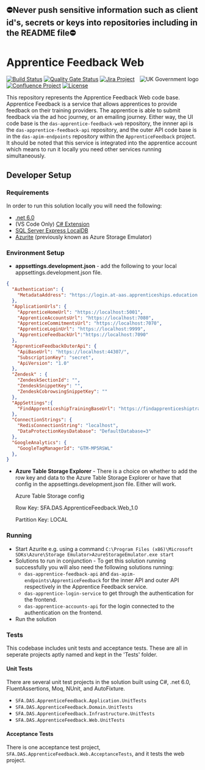 ## ⛔Never push sensitive information such as client id's, secrets or keys into repositories including in the README file⛔

# Apprentice Feedback Web
<img src="https://avatars.githubusercontent.com/u/9841374?s=200&v=4" align="right" alt="UK Government logo">

[![Build Status](https://sfa-gov-uk.visualstudio.com/Digital%20Apprenticeship%20Service/_apis/build/status/das-apprentice-feedback-web?repoName=SkillsFundingAgency%2Fdas-apprentice-feedback-web&branchName=master)](https://sfa-gov-uk.visualstudio.com/Digital%20Apprenticeship%20Service/_build/latest?definitionId=2539&repoName=SkillsFundingAgency%2Fdas-apprentice-feedback-web&branchName=master)
[![Quality Gate Status](https://sonarcloud.io/api/project_badges/measure?project=SkillsFundingAgency_das-apprentice-feedback-web&metric=alert_status)](https://sonarcloud.io/project/overview?id=SkillsFundingAgency_das-apprentice-feedback-web)
[![Jira Project](https://img.shields.io/badge/Jira-Project-blue)](https://skillsfundingagency.atlassian.net/browse/QF-72)
[![Confluence Project](https://img.shields.io/badge/Confluence-Project-blue)](https://skillsfundingagency.atlassian.net/wiki/spaces/NDL/pages/3776446580/Apprentice+Feedback+-+QF)
[![License](https://img.shields.io/badge/license-MIT-lightgrey.svg?longCache=true&style=flat-square)](https://en.wikipedia.org/wiki/MIT_License)

This repository represents the Apprentice Feedback Web code base. Apprentice Feedback is a service that allows apprentices to provide feedback on their training providers. The apprentice is able to submit feedback via the ad hoc journey, or an emailing journey. Either way, the UI code base is the `das-apprentice-feedback-web` repository, the innner api is the `das-apprentice-feedback-api` repository, and the outer API code base is in the `das-apim-endpoints` repository within the `ApprenticeFeedback` project. It should be noted that this service is integrated into the apprentice account which means to run it locally you need other services running simultaneously. 

## Developer Setup
### Requirements

In order to run this solution locally you will need the following:
* [.net 6.0](https://www.microsoft.com/net/download/)
* (VS Code Only) [C# Extension](https://marketplace.visualstudio.com/items?itemName=ms-vscode.csharp)
* [SQL Server Express LocalDB](https://docs.microsoft.com/en-us/sql/database-engine/configure-windows/sql-server-express-localdb)
* [Azurite](https://docs.microsoft.com/en-us/azure/storage/common/storage-use-azurite) (previously known as Azure Storage Emulator)

### Environment Setup

* **appsettings.development.json** - add the following to your local appsettings.development.json file.
```json
{
  "Authentication": {
    "MetadataAddress": "https://login.at-aas.apprenticeships.education.gov.uk/" 
  },
  "ApplicationUrls": {
    "ApprenticeHomeUrl": "https://localhost:5001",
    "ApprenticeAccountsUrl": "https://localhost:7080",
    "ApprenticeCommitmentsUrl": "https://localhost:7070",
    "ApprenticeLoginUrl": "https://localhost:9999",
    "ApprenticeFeedbackUrl":"https://localhost:7090"
  },
  "ApprenticeFeedbackOuterApi": {
    "ApiBaseUrl": "https://localhost:44307/",
    "SubscriptionKey": "secret",
    "ApiVersion": "1.0"
  },
  "Zendesk" : {
    "ZendeskSectionId": "",
    "ZendeskSnippetKey": "",
    "ZendeskCobrowsingSnippetKey": ""
  },
  "AppSettings":{
    "FindApprenticeshipTrainingBaseUrl": "https://findapprenticeshiptraining.apprenticeships.education.gov.uk/"
  },
  "ConnectionStrings": {
    "RedisConnectionString": "localhost",
    "DataProtectionKeysDatabase": "DefaultDatabase=3"
  },
  "GoogleAnalytics": {
    "GoogleTagManagerId": "GTM-MP5RSWL"
  },
}
```

* **Azure Table Storage Explorer** - There is a choice on whether to add the row key and data to the Azure Table Storage Explorer or have that config in the appsettings.development.json file. Either will work. 

    Azure Table Storage config

    Row Key: SFA.DAS.ApprenticeFeedback.Web_1.0

    Partition Key: LOCAL

### Running

* Start Azurite e.g. using a command `C:\Program Files (x86)\Microsoft SDKs\Azure\Storage Emulator>AzureStorageEmulator.exe start`
* Solutions to run in conjunction - To get this solution running successfully you will also need the following solutions running:
    * `das-apprentice-feedback-api` and `das-apim-endpoints\ApprenticeFeedback` for the inner API and outer API respectively in the Apprentice Feedback service.
    * `das-apprentice-login-service` to get through the authentication for the frontend. 
    * `das-apprentice-accounts-api` for the login connected to the authentication on the frontend. 
* Run the solution 

### Tests

This codebase includes unit tests and acceptance tests. These are all in seperate projects aptly named and kept in the 'Tests' folder.

#### Unit Tests

There are several unit test projects in the solution built using C#, .net 6.0, FluentAssertions, Moq, NUnit, and AutoFixture.
* `SFA.DAS.ApprenticeFeedback.Application.UnitTests`
* `SFA.DAS.ApprenticeFeedback.Domain.UnitTests`
* `SFA.DAS.ApprenticeFeedback.Infrastructure.UnitTests`
* `SFA.DAS.ApprenticeFeedback.Web.UnitTests`

#### Acceptance Tests

There is one acceptance test project, `SFA.DAS.ApprenticeFeedback.Web.AcceptanceTests`, and it tests the web project. 